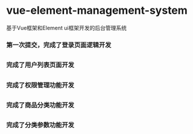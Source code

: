 # vue-element-management-system

基于Vue框架和Element ui框架开发的后台管理系统

### 第一次提交，完成了登录页面逻辑开发
##

### 完成了用户列表页面开发
##

### 完成了权限管理功能开发
##

### 完成了商品分类功能开发
##

### 完成了分类参数功能开发
##